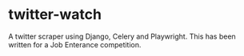 # twitter-watch
A twitter scraper using Django, Celery and Playwright. This has been written for a Job Enterance competition.
